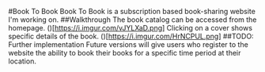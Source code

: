 #Book To Book
Book To Book is a subscription based book-sharing website I'm working on.
##Walkthrough
The book catalog can be accessed from the homepage.
()[https://i.imgur.com/vJYLXaD.png]
Clicking on a cover shows specific details of the book.
()[https://i.imgur.com/HrNCPUL.png]
##TODO: Further implementation
Future versions will give users who register to the website the ability to book their books for a specific time period at their location.